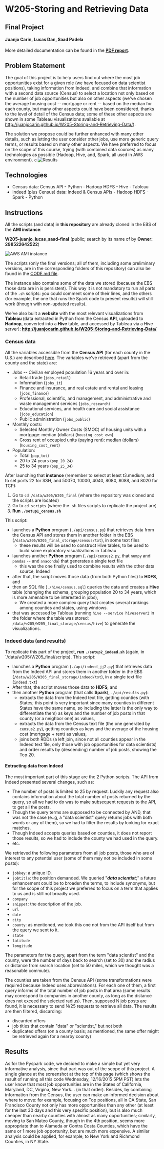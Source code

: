 # W205-Storing and Retrieving Data

## Final Project

#### Juanjo Carin, Lucas Dan, Saad Padela

More detailed documentation can be found in the **[PDF report](/W205FinalProject-SaadJuanjoLucas.pdf)**.

## Problem Statement

The goal of this project is to help users find out where the most job opportunities exist for a given role (we have focused on data scientist positions), taking information from Indeed, and combine that information with a second data source (Census) to select a location not only based on the number of job opportunities but also on other aspects (we've chosen the average housing cost -- mortgage or rent -- based on the median for each county, but many other aspects could have been considered, thanks to the level of detail of the Census data; some of these other aspects are shown in some Tableau visualizations available at http://juanjocarin.github.io/W205-Storing-and-Retrieving-Data/).

The solution we propose could be further enhanced with many other details, such as letting the user consider other jobs, use more generic query terms, or results based on many other aspects. We have preferred to focus on the scope of this course, trying (with combined data sources) as many technologies as possible (Hadoop, Hive, and, Spark, all used in AWS environment).
c
![Results](/images/Results.png)

## Technologies

+ Census data: Census API - Python - Hadoop HDFS - Hive - Tableau
+ Indeed (plus Census) data: Indeed & Census APIs - Hadoop HDFS - Spark - Python

## Instructions

All the scripts (and data) in **this repository** are already cloned in the EBS of the **AMI instance**:

**W205-juanjo_lucas_saad-final** (public; search by its name of by **Owner: 298522642522**)

![AWS AMI instance](/images/AMI_instance.png)

The scripts (only the final versions; all of them, including some preliminary versions, are in the corresponding folders of this repository) can also be found in the [CODE.md file](/CODE.md).

The instance also contains some of the data  we stored (because the EBS those data are in is persistent). This way it is not mandatory to run all parts of the `.sh` scripts: you could comment some of their lines, and the others (for example, the one that runs the Spark code to present results) will still work (though with non-updated results).

We've also built a **website** with the most relevant visualizations from **Tableau** (data extracted in Python from the Census **API**, uploaded to **Hadoop**, converted into a **Hive** table, and accessed by Tableau via a Hive server): **http://juanjocarin.github.io/W205-Storing-and-Retrieving-Data/**

### Census data

All the variables accessible from the **Census API** (for each county in the U.S.) are described [here](http://api.census.gov/data/2013/acs5/profile/variables.html). The variables we've retrieved (apart from the county and the state) are:

+ Jobs -- Civilian employed population 16 years and over in:
    + Retail trade (`jobs_retail`)
    + Information (`jobs_it`)
    + Finance and insurance, and real estate and rental and leasing (`jobs_finance`)
    + Professional, scientific, and management, and administrative and waste management services (`jobs_research`)
    + Educational services, and health care and social assistance (`jobs_education`)
    + Public administration (`jobs_public`)
+ Monthly costs:
    + Selected Monthly Owner Costs (SMOC) of housing units with a mortgage: median (dollars) (`housing_cost_own`)
    + Gross rent of occupied units (paying rent): median (dollars) (`housing_cost_rent`)
+ Population:
    + Total (`pop_tot`)
    + 20 to 24 years (`pop_20_24`)
    + 25 to 34 years (`pop_25_34`)

After launching that **instance** (remember to select at least t3.medium, and to set ports 22 for SSH, and 50070, 10000, 4040, 8080, 8088, and 8020 for TCP):

1. Go to `cd /data/w205/W205_final` (where the repository was cloned and the scripts are located)
2. Go to `cd scripts` (where the .sh files scripts to replicate the project are)
2. **Run `./setup1_census.sh`**

This script:

+ launches a **Python** program (`./api/census.py`) that retrieves data from the Census API and stores them in another folder in the EBS (`/data/w205/W205_final_storage/census/txt`), in some text files
    + these results will be used to construct Hive tables, to be used to build some exploratory visualizations in Tableau
+ launches another **Python** program (`./api/census2.py`, that `numpy` and `pandas` -- and `anaconda`) that generates a single text file
    + this was the one finally used to combine results with the other data source, Indeed
+ after that, the script moves those data (from both Python files) to **HDFS**, and
+ then an SQL file (`./hive/census.sql`) queries the data and creates a **Hive** table (changing the schema, grouping population 20 to 34 years, which is more amenable to be interested in jobs), 
    + We created a more complex query that creates several rankings among counties and states, using windows.
+ that was accessed by Tableau (running `hive --service hiveserver2` in the folder where the table was stored: `/data/w205/W205_final_storage/census/hive`) to generate the visualizations.


### Indeed data (and results)

To replicate this part of the project, **run `./setup2_indeed.sh`** (again, in `/data/w205/W205_final/scripts). This script:

+ launches a **Python** program (`./api/indeed_jj2.py`) that retrieves data from the Indeed API and stores them in another folder in the EBS (`/data/w205/W205_final_storage/indeed/txt`), in a single text file (`indeed.txt`)
+ After that, the script moves those data to **HDFS**, and 
+ then another **Python** program (that calls **Spark**), `./api/results.py`):
    + extracts the data from the Indeed text file, getting counties (with States; this point is very important since many counties in different States have the same name, so including the latter is the only way to differentiate them) as keys and the number of job posts in that county (or a neighbor one) as values,
    + extracts the data from the Census text file (the one generated by `census2.py`), getting counties as keys and the average of the housing cost (mortgage + rent) as values,
    + joins both RDDs (a left join, since not all counties appear in the Indeed text file, only those with job opportunities for data scientists) and order results by (descending) number of job posts, showing the Top 20.

#### Extracting data from Indeed

The most important part of this stage are the 2 Python scripts. The API from Indeed presented several changes, such as:

+ The number of posts is limited to 25 by request. Luckily any request also contains information about the total number of posts returned by the query, so all we had to do was to make subsequent requests to the API, to get all the posts.
+ Though the query terms are supposed to be connected by AND, that was not the case (e..g, a "data scientist" query returns jobs with both words or any of them), so we had to filter the results by looking for exact matches.
+ Though Indeed accepts queries based on counties, it does not report those results, so we had to include the county we had used in the query.
+ etc.

We retrieved the following parameters from all job posts, those who are of interest to any potential user (some of them may not be included in some posts):

+ `jobkey`: a unique ID.
+ `jobtitle`: the position demanded. We queried "***data scientist***;" a future enhancement could be to broaden the terms, to include synonyms, but for the scope of this project we preferred to focus on a term that applies to us and is still not broadly used.
+ `company`
+ `snippet`: the description of the job.
+ `url`
+ `date`
+ `city`
+ `county`: as mentioned, we took this one not from the API itself but from the query we sent to it.
+ `state`
+ `latitude`
+ `longitude`

The parameters for the query, apart from the term "data scientist" and the county, were the number of days back to search (set to 30) and the radius or distance from search location (set to 50 miles, which we thought was a reasonable commute).

The counties are taken from the Census API (some transformations were required because Indeed uses abbreviations). For each one of them, a first query informs of the total number of job posts in that area (some results may correspond to companies in another county, as long as the distance does not exceed the selected radius). Then, supposed N job posts are found, it is necessary to send N/25 requests to retrieve all data. The results are then filtered, discarding:

+ discarded offers
+ job titles that contain "data" or "scientist," but not both
+ duplicated offers (on a county basis; as mentioned, the same offer might be retrieved again for a nearby county)

## Results

As for the Pyspark code, we decided to make a simple but yet very informative analysis, since that part was out of the scope of this project. A single glance at the screenshot at the top of this page (which shows the result of running all this code Wednesday, 12/16/2015 5PM PST) lets the user know that most job opportunities are in the States of California, Maryland, DC, Virgina, New York... (in that order). Besides, by combining information from the Census, the user can make an informed decision about where to move: for example, focusing on Top positions, all in CA State, San Francisco County not only has more opportunities than any other (at least for the last 30 days and this very specific position), but is also much cheaper than nearby counties with almost as many opportunities; similarly, moving to San Mateo County, though in the 4th position, seems more appropriate than to Alameda or Contra Costa Counties, which have the same or 1 more job opportunity, but are much more expensive. A similar analysis could be applied, for example, to New York and Richmond Counties, in NY State.
